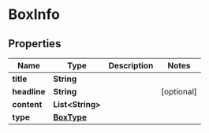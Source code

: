 

# BoxInfo

## Properties

Name | Type | Description | Notes
------------ | ------------- | ------------- | -------------
**title** | **String** |  | 
**headline** | **String** |  |  [optional]
**content** | **List&lt;String&gt;** |  | 
**type** | [**BoxType**](BoxType.md) |  | 





